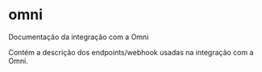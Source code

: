 # omni
Documentação da integração com a Omni

Contém a descrição dos endpoints/webhook usadas na integração com a Omni.
